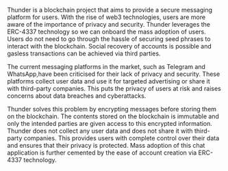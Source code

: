 Thunder is a blockchain project that aims to provide a secure messaging platform for users. With the rise of web3 technologies, users are more aware of the importance of privacy and security. Thunder leverages the ERC-4337 technology so we can onboard the mass adoption of users. Users do not need to go through the hassle of securing seed phrases to interact with the blockchain. Social recovery of accounts is possible and gasless transactions can be achieved via third parties.

The current messaging platforms in the market, such as Telegram and WhatsApp,have been criticised for their lack of privacy and security. These platforms collect user data and use it for targeted advertising or share it with third-party companies. This puts the privacy of users at risk and raises concerns about data breaches and cyberattacks.

Thunder solves this problem by encrypting messages before storing them on the blockchain. The contents stored on the blockchain is immutable and only the intended parties are given access to this encrypted information. Thunder does not collect any user data and does not share it with third-party companies. This provides users with complete control over their data and ensures that their privacy is protected. Mass adoption of this chat application is further cemented by the ease of account creation via ERC-4337 technology.
